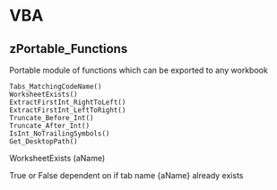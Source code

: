 # VBA

## zPortable_Functions
Portable module of functions which can be exported to any workbook
```
Tabs_MatchingCodeName()
WorksheetExists()
ExtractFirstInt_RightToLeft()
ExtractFirstInt_LeftToRight()
Truncate_Before_Int()
Truncate_After_Int()
IsInt_NoTrailingSymbols()
Get_DesktopPath()
```
 WorksheetExists (aName)

   True or False dependent on if tab name {aName} already exists

```

```
